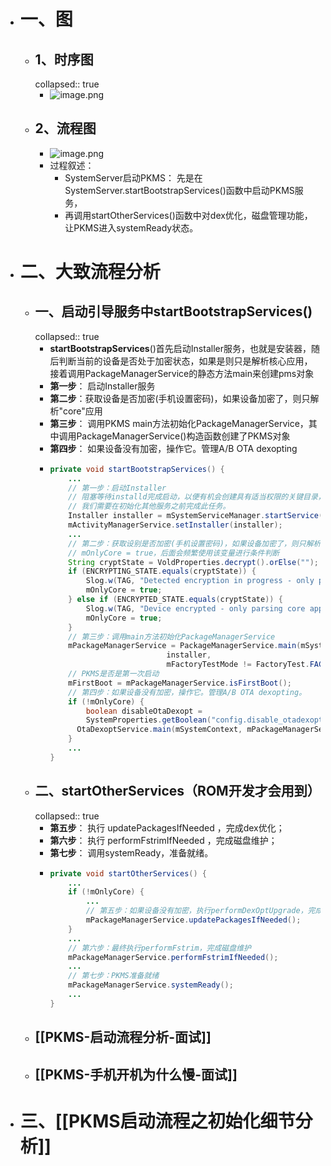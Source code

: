- # 一、图
	- ## 1、时序图
	  collapsed:: true
		- ![image.png](../assets/image_1689149945455_0.png)
	- ## 2、流程图
		- ![image.png](../assets/image_1689150007730_0.png)
		- 过程叙述：
			- SystemServer启动PKMS： 先是在SystemServer.startBootstrapServices()函数中启动PKMS服务，
			- 再调用startOtherServices()函数中对dex优化，磁盘管理功能，让PKMS进入systemReady状态。
- # 二、大致流程分析
	- ## 一、启动引导服务中**startBootstrapServices**()
	  collapsed:: true
		- **startBootstrapServices**()首先启动Installer服务，也就是安装器，随后判断当前的设备是否处于加密状态，如果是则只是解析核心应用，接着调用PackageManagerService的静态方法main来创建pms对象
		- **第一步**： 启动Installer服务
		- **第二步**：获取设备是否加密(手机设置密码)，如果设备加密了，则只解析"core"应用
		- **第三步**： 调用PKMS main方法初始化PackageManagerService，其中调用PackageManagerService()构造函数创建了PKMS对象
		- **第四步**： 如果设备没有加密，操作它。管理A/B OTA dexopting
		- ```java
		  private void startBootstrapServices() {
		      ...
		      // 第一步：启动Installer
		      // 阻塞等待installd完成启动，以便有机会创建具有适当权限的关键目录，如/data/user。
		      // 我们需要在初始化其他服务之前完成此任务。
		      Installer installer = mSystemServiceManager.startService(Installer.class);
		      mActivityManagerService.setInstaller(installer);
		      ...
		      // 第二步：获取设别是否加密(手机设置密码)，如果设备加密了，则只解析"core"应用，
		      // mOnlyCore = true，后面会频繁使用该变量进行条件判断
		      String cryptState = VoldProperties.decrypt().orElse("");
		      if (ENCRYPTING_STATE.equals(cryptState)) {
		          Slog.w(TAG, "Detected encryption in progress - only parsing core apps");
		          mOnlyCore = true;
		      } else if (ENCRYPTED_STATE.equals(cryptState)) {
		          Slog.w(TAG, "Device encrypted - only parsing core apps");
		          mOnlyCore = true;
		      }
		      // 第三步：调用main方法初始化PackageManagerService
		      mPackageManagerService = PackageManagerService.main(mSystemContext,
		                            installer,
		                            mFactoryTestMode != FactoryTest.FACTORY_TEST_OFF, mOnlyCore);
		      // PKMS是否是第一次启动
		      mFirstBoot = mPackageManagerService.isFirstBoot();
		      // 第四步：如果设备没有加密，操作它。管理A/B OTA dexopting。
		      if (!mOnlyCore) {
		          boolean disableOtaDexopt =
		          SystemProperties.getBoolean("config.disable_otadexopt",false);
		      	OtaDexoptService.main(mSystemContext, mPackageManagerService);
		      }
		      ...
		  }
		  ```
	- ## 二、**startOtherServices**（ROM开发才会用到）
	  collapsed:: true
		- **第五步**： 执行 updatePackagesIfNeeded ，完成dex优化；
		- **第六步**： 执行 performFstrimIfNeeded ，完成磁盘维护；
		- **第七步**： 调用systemReady，准备就绪。
		- ```java
		  private void startOtherServices() {
		      ...
		      if (!mOnlyCore) {
		          ...
		          // 第五步：如果设备没有加密，执行performDexOptUpgrade，完成dex优化；
		          mPackageManagerService.updatePackagesIfNeeded();
		      }
		      ...
		      // 第六步：最终执行performFstrim，完成磁盘维护
		      mPackageManagerService.performFstrimIfNeeded();
		      ...
		      // 第七步：PKMS准备就绪
		      mPackageManagerService.systemReady();
		      ...
		  }
		  ```
	- ## [[PKMS-启动流程分析-面试]]
	- ## [[PKMS-手机开机为什么慢-面试]]
- # 三、[[PKMS启动流程之初始化细节分析]]